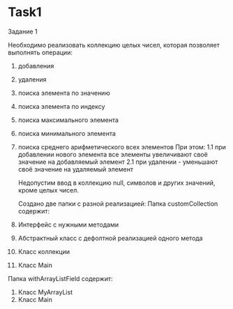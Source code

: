 # Task1
Задание 1
 
Необходимо реализовать коллекцию целых чисел, которая позволяет выполнять операции:
1. добавления
2. удаления
3. поиска элемента по значению
4. поиска элемента по индексу
5. поиска максимального элемента
6. поиска минимального элемента
7. поиска среднего арифметического всех элементов
При этом:
1.1 при добавлении нового элемента все элементы увеличивают своё значение на добавляемый элемент
2.1 при удалении - уменьшают своё значение на удаляемый элемент

    Недопустим ввод в коллекцию null, символов и других значений, кроме целых чисел.
    
    Создано две папки с разной реализацией:
Папка customCollection содержит:

1. Интерфейс с нужными методами
2. Абстрактный класс с дефолтной реализацией одного метода
3. Класс коллекции
4. Класс Main

Папка withArrayListField содержит:
1. Класс MyArrayList
2. Класс Main
